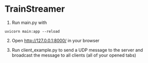 # TrainStreamer

1. Run main.py with
```
uvicorn main:app --reload
```

2. Open http://127.0.0.1:8000/ in your browser

3. Run client_example.py to send a UDP message to the server and broadcast the message to all clients (all of your opened tabs)
